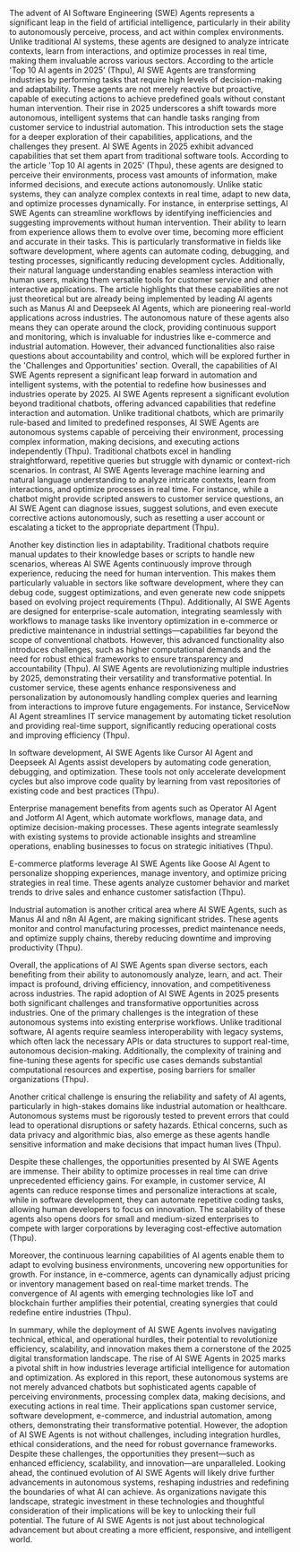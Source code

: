 The advent of AI Software Engineering (SWE) Agents represents a significant leap in the field of artificial intelligence, particularly in their ability to autonomously perceive, process, and act within complex environments. Unlike traditional AI systems, these agents are designed to analyze intricate contexts, learn from interactions, and optimize processes in real time, making them invaluable across various sectors. According to the article 'Top 10 AI agents in 2025' (Thpu), AI SWE Agents are transforming industries by performing tasks that require high levels of decision-making and adaptability. These agents are not merely reactive but proactive, capable of executing actions to achieve predefined goals without constant human intervention. Their rise in 2025 underscores a shift towards more autonomous, intelligent systems that can handle tasks ranging from customer service to industrial automation. This introduction sets the stage for a deeper exploration of their capabilities, applications, and the challenges they present.
AI SWE Agents in 2025 exhibit advanced capabilities that set them apart from traditional software tools. According to the article 'Top 10 AI agents in 2025' (Thpu), these agents are designed to perceive their environments, process vast amounts of information, make informed decisions, and execute actions autonomously. Unlike static systems, they can analyze complex contexts in real time, adapt to new data, and optimize processes dynamically. For instance, in enterprise settings, AI SWE Agents can streamline workflows by identifying inefficiencies and suggesting improvements without human intervention. Their ability to learn from experience allows them to evolve over time, becoming more efficient and accurate in their tasks. This is particularly transformative in fields like software development, where agents can automate coding, debugging, and testing processes, significantly reducing development cycles. Additionally, their natural language understanding enables seamless interaction with human users, making them versatile tools for customer service and other interactive applications. The article highlights that these capabilities are not just theoretical but are already being implemented by leading AI agents such as Manus AI and Deepseek AI Agents, which are pioneering real-world applications across industries. The autonomous nature of these agents also means they can operate around the clock, providing continuous support and monitoring, which is invaluable for industries like e-commerce and industrial automation. However, their advanced functionalities also raise questions about accountability and control, which will be explored further in the 'Challenges and Opportunities' section. Overall, the capabilities of AI SWE Agents represent a significant leap forward in automation and intelligent systems, with the potential to redefine how businesses and industries operate by 2025.
AI SWE Agents represent a significant evolution beyond traditional chatbots, offering advanced capabilities that redefine interaction and automation. Unlike traditional chatbots, which are primarily rule-based and limited to predefined responses, AI SWE Agents are autonomous systems capable of perceiving their environment, processing complex information, making decisions, and executing actions independently (Thpu). Traditional chatbots excel in handling straightforward, repetitive queries but struggle with dynamic or context-rich scenarios. In contrast, AI SWE Agents leverage machine learning and natural language understanding to analyze intricate contexts, learn from interactions, and optimize processes in real time. For instance, while a chatbot might provide scripted answers to customer service questions, an AI SWE Agent can diagnose issues, suggest solutions, and even execute corrective actions autonomously, such as resetting a user account or escalating a ticket to the appropriate department (Thpu).

Another key distinction lies in adaptability. Traditional chatbots require manual updates to their knowledge bases or scripts to handle new scenarios, whereas AI SWE Agents continuously improve through experience, reducing the need for human intervention. This makes them particularly valuable in sectors like software development, where they can debug code, suggest optimizations, and even generate new code snippets based on evolving project requirements (Thpu). Additionally, AI SWE Agents are designed for enterprise-scale automation, integrating seamlessly with workflows to manage tasks like inventory optimization in e-commerce or predictive maintenance in industrial settings—capabilities far beyond the scope of conventional chatbots. However, this advanced functionality also introduces challenges, such as higher computational demands and the need for robust ethical frameworks to ensure transparency and accountability (Thpu).
AI SWE Agents are revolutionizing multiple industries by 2025, demonstrating their versatility and transformative potential. In customer service, these agents enhance responsiveness and personalization by autonomously handling complex queries and learning from interactions to improve future engagements. For instance, ServiceNow AI Agent streamlines IT service management by automating ticket resolution and providing real-time support, significantly reducing operational costs and improving efficiency (Thpu).

In software development, AI SWE Agents like Cursor AI Agent and Deepseek AI Agents assist developers by automating code generation, debugging, and optimization. These tools not only accelerate development cycles but also improve code quality by learning from vast repositories of existing code and best practices (Thpu).

Enterprise management benefits from agents such as Operator AI Agent and Jotform AI Agent, which automate workflows, manage data, and optimize decision-making processes. These agents integrate seamlessly with existing systems to provide actionable insights and streamline operations, enabling businesses to focus on strategic initiatives (Thpu).

E-commerce platforms leverage AI SWE Agents like Goose AI Agent to personalize shopping experiences, manage inventory, and optimize pricing strategies in real time. These agents analyze customer behavior and market trends to drive sales and enhance customer satisfaction (Thpu).

Industrial automation is another critical area where AI SWE Agents, such as Manus AI and n8n AI Agent, are making significant strides. These agents monitor and control manufacturing processes, predict maintenance needs, and optimize supply chains, thereby reducing downtime and improving productivity (Thpu).

Overall, the applications of AI SWE Agents span diverse sectors, each benefiting from their ability to autonomously analyze, learn, and act. Their impact is profound, driving efficiency, innovation, and competitiveness across industries.
The rapid adoption of AI SWE Agents in 2025 presents both significant challenges and transformative opportunities across industries. One of the primary challenges is the integration of these autonomous systems into existing enterprise workflows. Unlike traditional software, AI agents require seamless interoperability with legacy systems, which often lack the necessary APIs or data structures to support real-time, autonomous decision-making. Additionally, the complexity of training and fine-tuning these agents for specific use cases demands substantial computational resources and expertise, posing barriers for smaller organizations (Thpu).

Another critical challenge is ensuring the reliability and safety of AI agents, particularly in high-stakes domains like industrial automation or healthcare. Autonomous systems must be rigorously tested to prevent errors that could lead to operational disruptions or safety hazards. Ethical concerns, such as data privacy and algorithmic bias, also emerge as these agents handle sensitive information and make decisions that impact human lives (Thpu).

Despite these challenges, the opportunities presented by AI SWE Agents are immense. Their ability to optimize processes in real time can drive unprecedented efficiency gains. For example, in customer service, AI agents can reduce response times and personalize interactions at scale, while in software development, they can automate repetitive coding tasks, allowing human developers to focus on innovation. The scalability of these agents also opens doors for small and medium-sized enterprises to compete with larger corporations by leveraging cost-effective automation (Thpu).

Moreover, the continuous learning capabilities of AI agents enable them to adapt to evolving business environments, uncovering new opportunities for growth. For instance, in e-commerce, agents can dynamically adjust pricing or inventory management based on real-time market trends. The convergence of AI agents with emerging technologies like IoT and blockchain further amplifies their potential, creating synergies that could redefine entire industries (Thpu).

In summary, while the deployment of AI SWE Agents involves navigating technical, ethical, and operational hurdles, their potential to revolutionize efficiency, scalability, and innovation makes them a cornerstone of the 2025 digital transformation landscape.
The rise of AI SWE Agents in 2025 marks a pivotal shift in how industries leverage artificial intelligence for automation and optimization. As explored in this report, these autonomous systems are not merely advanced chatbots but sophisticated agents capable of perceiving environments, processing complex data, making decisions, and executing actions in real time. Their applications span customer service, software development, e-commerce, and industrial automation, among others, demonstrating their transformative potential. However, the adoption of AI SWE Agents is not without challenges, including integration hurdles, ethical considerations, and the need for robust governance frameworks. Despite these challenges, the opportunities they present—such as enhanced efficiency, scalability, and innovation—are unparalleled. Looking ahead, the continued evolution of AI SWE Agents will likely drive further advancements in autonomous systems, reshaping industries and redefining the boundaries of what AI can achieve. As organizations navigate this landscape, strategic investment in these technologies and thoughtful consideration of their implications will be key to unlocking their full potential. The future of AI SWE Agents is not just about technological advancement but about creating a more efficient, responsive, and intelligent world.
